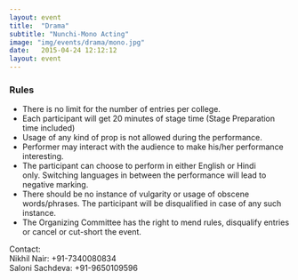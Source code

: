 ```yaml
---
layout: event
title:  "Drama"
subtitle: "Nunchi-Mono Acting"
image: "img/events/drama/mono.jpg"
date:   2015-04-24 12:12:12
layout: event
---
```



### Rules
- There is no limit for the number of entries per college.
- Each participant will get 20 minutes of stage time (Stage Preparation time included) 
- Usage of any kind of prop is not allowed during the performance.  
- Performer may interact with the audience to make his/her performance interesting. 
- The participant can choose to perform in either English or Hindi only. Switching languages in between the performance will lead to negative marking.
- There should be no instance of vulgarity or usage of obscene words/phrases. The participant will be disqualified in case of any such instance.
- The Organizing Committee has the right to mend rules, disqualify entries or cancel or cut-short the event.

Contact:
<br>Nikhil Nair: +91-7340080834
<br>Saloni Sachdeva: +91-9650109596


